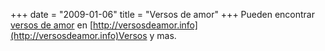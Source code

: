 +++
date = "2009-01-06"
title = "Versos de amor"
+++
Pueden encontrar [versos de amor](http://versosdeamor.info) en [http://versosdeamor.info](http://versosdeamor.info)Versos y mas.


